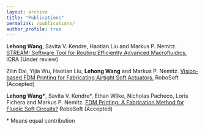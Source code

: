 ```yaml
---
layout: archive
title: "Publications"
permalink: /publications/
author_profile: true
---
```


<!-- {% if author.googlescholar %}
  You can also find my articles on <u><a href="{{author.googlescholar}}">my Google Scholar profile</a>.</u>
{% endif %}

{% include base_path %}

{% for post in site.publications reversed %}
  {% include archive-single.html %}
{% endfor %} -->

<!-- # Research -->

**Lehong Wang**, Savita V. Kendre, Haotian Liu and Markus P. Nemitz. [STREAM: Software Tool for Routing Efficiently Advanced Macrofluidics.](https://arxiv.org/abs/2312.01130) ICRA (Under review)


Zilin Dai, Yijia Wu, Haotian Liu, **Lehong Wang** and Markus P. Nemitz. [Vision-based FDM Printing for Fabricating Airtight Soft Actuators.](https://arxiv.org/abs/2312.01135) RoboSoft (Accepted)


**Lehong Wang\***, Savita V. Kendre*, Ethan Wilke, Nicholas Pacheco, Loris Fichera and Markus P. Nemitz. [FDM Printing: A Fabrication Method for Fluidic Soft Circuits?](https://arxiv.org/abs/2312.01131) RoboSoft (Accepted)

\* Means equal contribution
